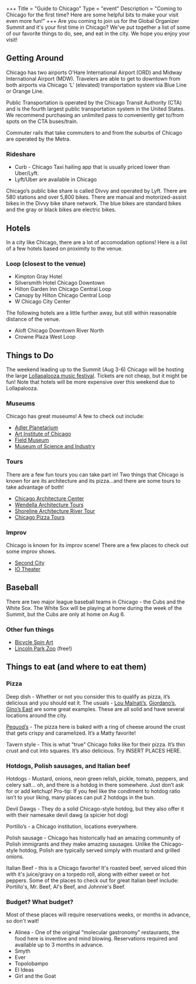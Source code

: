 +++
Title = "Guide to Chicago"
Type = "event"
Description = "Coming to Chicago for the first time? Here are some helpful bits to make your visit even more fun!"
+++
Are you coming to join us for the Global Organizer Summit and it's your first time in Chicago? We've put together a list of some of our favorite things to do, see, and eat in the city. We hope you enjoy your visit!

## Getting Around

Chicago has two airports O’Hare International Airport (ORD) and Midway International Airport (MDW). Travelers are able to get to downtown from both airports via Chicago ‘L’ (elevated)  transportation system via Blue Line or Orange Line.

Public Transportation is operated by the Chicago Transit Authority (CTA) and is the fourth largest public transportation system in the United States. We recommend purchasing an unlimited pass to conveniently get to/from spots on the CTA buses/train.

Commuter rails that take commuters to and from the suburbs of Chicago are operated by the Metra.

### Rideshare

- Curb - Chicago Taxi hailing app that is usually priced lower than Uber/Lyft.
- Lyft/Uber are available in Chicago

Chicago’s public bike share is called Divvy and operated by Lyft. There are 580 stations and over 5,800 bikes. There are manual and motorized-assist bikes in the Divvy bike share network. The blue bikes are standard bikes and the gray or black bikes are electric bikes.

## Hotels

In a city like Chicago, there are a lot of accomodation options! Here is a list of a few hotels based on proximity to the venue.

### Loop (closest to the venue)

- Kimpton Gray Hotel
- Silversmith Hotel Chicago Downtown
- Hilton Garden Inn Chicago Central Loop
- Canopy by Hilton Chicago Central Loop
- W Chicago City Center

The following hotels are a little further away, but still within reasonable distance of the venue. 

- Aloft Chicago Downtown River North
- Crowne Plaza West Loop

## Things to Do

The weekend leading up to the Summit (Aug 3-6) Chicago will be hosting the large [Lollapalooza music festival](https://www.lollapalooza.com/). Tickets are not cheap, but it might be fun! Note that hotels will be more expensive over this weekend due to Lollapalooza.

### Museums

Chicago has great museums! A few to check out include:

- [Adler Planetarium](https://www.adlerplanetarium.org/)
- [Art Institute of Chicago](https://www.artic.edu/)
- [Field Museum](https://www.fieldmuseum.org/)
- [Museum of Science and Industry](https://www.msichicago.org/)

### Tours

There are a few fun tours you can take part in! Two things that Chicago is known for are its architecture and its pizza...and there are some tours to take advantage of both!

- [Chicago Architecture Center](https://www.architecture.org/experience-caf/tours/)
- [Wendella Architecture Tours](https://www.wendellaboats.com/Boat-Tours/chicagos-original-architecture-tour/)
- [Shoreline Architecture River Tour](https://shorelinesightseeing.com/architecture-river-tour/)
- [Chicago Pizza Tours](https://www.chicagopizzatours.com/)

### Improv

Chicago is known for its improv scene! There are a few places to check out some improv shows.

- [Second City](https://www.secondcity.com/)
- [IO Theater](https://ioimprov.com/chicago/)

## Baseball

There are two major league baseball teams in Chicago - the Cubs and the White Sox. The White Sox will be playing at home during the week of the Summit, but the Cubs are only at home on Aug 6.

### Other fun things

- [Bicycle Spin Art](https://spinartnation.com/chicago/lincoln-park)
- [Lincoln Park Zoo](https://www.lpzoo.org/) (free!)

## Things to eat (and where to eat them)

### Pizza

Deep dish - Whether or not you consider this to qualify as pizza, it’s delicious and you should eat it.
The usuals - [Lou Malnati’s](https://www.loumalnatis.com/), [Giordano’s](https://giordanos.com/), [Gino’s East](https://www.ginoseast.com/) are some great examples. These are all solid and have several locations around the city.

[Pequod’s](https://pequodspizza.com/) - The pizza here is baked with a ring of cheese around the crust that gets crispy and caramelized. It’s a Matty favorite!

Tavern style - This is what "true" Chicago folks like for their pizza. It’s thin crust and cut into squares. It’s also delicious. Try INSERT PLACES HERE.

### Hotdogs, Polish sausages, and Italian beef

Hotdogs - Mustard, onions, neon green relish, pickle, tomato, peppers, and celery salt… oh, and there is a hotdog in there somewhere. Just don’t ask for or add ketchup! Pro-tip: If you feel like the condiment to hotdog ratio isn’t to your liking, many places can put 2 hotdogs in the bun.

Devil Dawgs - They do a solid Chicago-style hotdog, but they also offer it with their namesake devil dawg (a spicier hot dog)

Portillo’s - a Chicago institution, locations everywhere.

Polish sausage - Chicago has historically had an amazing community of Polish immigrants and they make amazing sausages. Unlike the Chicago-style hotdog, Polish are typically served simply with mustard and grilled onions.

Italian Beef - this is a Chicago favorite! It's roasted beef, served sliced thin with it's juice/gravy on a torpedo roll, along with either sweet or hot peppers. Some of the places to check out for great Italian beef include: Portillo's, Mr. Beef, Al's Beef, and Johnnie's Beef.

### Budget? What budget?

Most of these places will require reservations weeks, or months in advance, so don't wait!

- Alinea - One of the original “molecular gastronomy” restaurants, the food here is inventive and mind blowing. Reservations required and available up to 3 months in advance.
- Smyth
- Ever
- Topolobampo
- El Ideas
- Girl and the Goat
